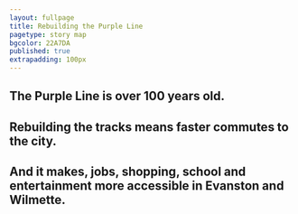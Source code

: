 ```yaml
---
layout: fullpage
title: Rebuilding the Purple Line
pagetype: story map
bgcolor: 22A7DA
published: true
extrapadding: 100px
---
```


## The Purple Line is over 100 years old. 

## Rebuilding the tracks means faster commutes to the city. 

## And it makes, jobs, shopping, school and entertainment more accessible in Evanston and Wilmette. 